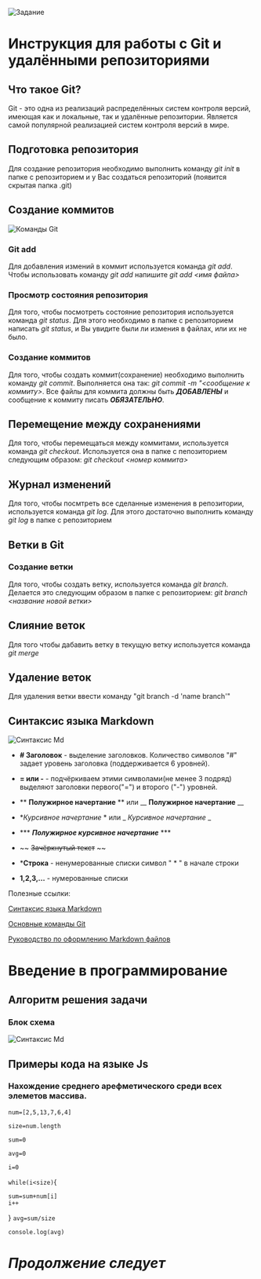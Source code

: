 ![Задание](task.png "Задание")

# Инструкция для работы с Git и удалёнными репозиториями

## Что такое Git?
Git - это одна из реализаций распределённых систем контроля версий, имеющая как и локальные, так и удалённые репозитории. Является самой популярной реализацией систем контроля версий в мире.
## Подготовка репозитория
Для создание репозитория необходимо выполнить команду *git init*  в папке с репозиторием и у Вас создаться репозиторий (появится скрытая папка .git)

## Создание коммитов

![Команды Git](gitCommands.png "Команды Git")

### Git add
Для добавления измений в коммит используется команда *git add*. Чтобы использовать команду *git add* напишите *git add <имя файла>*

### Просмотр состояния репозитория
Для того, чтобы посмотреть состояние репозитория используется команда *git status*. Для этого необходимо в папке с репозиторием написать *git status*, и Вы увидите были ли измения в файлах, или их не было.

### Создание коммитов
Для того, чтобы создать коммит(сохранение) необходимо выполнить команду *git commit*. Выполняется она так: *git commit -m "<сообщение к коммиту>*. Все файлы для коммита должны быть ***ДОБАВЛЕНЫ*** и сообщение к коммиту писать ***ОБЯЗАТЕЛЬНО***.

## Перемещение между сохранениями
Для того, чтобы перемещаться между коммитами, используется команда *git checkout*. Используется она в папке с пепозиторием следующим образом: *git checkout <номер коммита>*

## Журнал изменений
Для того, чтобы посмтреть все сделанные изменения в репозитории, используется команда *git log*. Для этого достаточно выполнить команду *git log* в папке с репозиторием

## Ветки в Git

### Создание ветки

Для того, чтобы создать ветку, используется команда *git branch*. Делается это следующим образом в папке с репозиторием: *git branch <название новой ветки>*

## Слияние веток

Для того чтобы дабавить ветку в текущую ветку используется команда *git merge <name branch>*

## Удаление веток
Для удаления ветки ввести команду "git branch -d 'name branch'"

## Синтаксис языка Markdown

![Синтаксис Md](syntax.png "Синтаксис Md")

* **# Заголовок** - выделение заголовков. Количество символов "#" задает уровень заголовка (поддерживается 6 уровней).

* **= или -** - подчёркиваем этими символами(не менее 3 подряд) выделяют заголовки первого("=") и второго ("-") уровней.

* ** **Полужирное начертание** ** или __ __Полужирное начертание__ __

*  **Курсивное начертание* * или _ _Курсивное начертание_ _

* *** ***Полужирное курсивное начертание*** ***
* ~~ ~~Зачёркнутый текст~~ ~~
* ***Строка** - ненумерованные списки символ " * " в начале строки
* **1,2,3,...** - нумерованные списки

Полезные ссылки:

[Синтаксис языка Markdown](https://gbcdn.mrgcdn.ru/uploads/asset/4936261/attachment/470041fa232b40d654ed8161f7913089.jpeg "Cинтаксис MarkDown")

[Основные команды Git](https://gbcdn.mrgcdn.ru/uploads/asset/4936260/attachment/a4f09a0ea30ba998755d8b85e9d496fc.jpeg "Команды Git")

[Руководство по оформлению Markdown файлов](https://gist.github.com/Jekins/2bf2d0638163f1294637)

# Введение в программирование

## Алгоритм решения задачи

### Блок схема

![Синтаксис Md](smMnMxBlockDiagrams.png "Синтаксис Md")

## Примеры кода на языке Js

### Нахождение среднего арефметического среди всех элеметов массива.


`num=[2,5,13,7,6,4]`

`size=num.length`

`sum=0`

`avg=0`

`i=0`

`while(i<size)`{

    sum=sum+num[i]
    i++
}
`avg=sum/size`

`console.log(avg)`

# ***Продолжение следует***